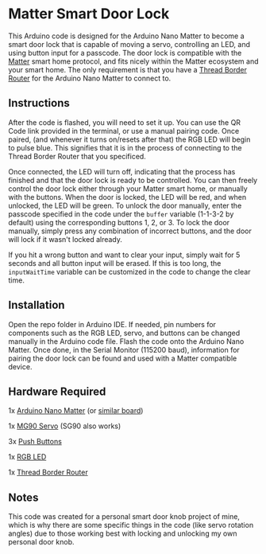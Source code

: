 # Matter Smart Door Lock
This Arduino code is designed for the Arduino Nano Matter to become a smart door lock that is capable of moving a servo, controlling an LED, and using button input for a passcode. The door lock is compatible with the [Matter](https://en.wikipedia.org/wiki/Matter_(standard)) smart home protocol, and fits nicely within the Matter ecosystem and your smart home. The only requirement is that you have a [Thread Border Router](https://www.matteralpha.com/explainer/thread-border-router) for the Arduino Nano Matter to connect to.

## Instructions
After the code is flashed, you will need to set it up. You can use the QR Code link provided in the terminal, or use a manual pairing code. Once paired, (and whenever it turns on/resets after that) the RGB LED will begin to pulse blue. This signifies that it is in the process of connecting to the Thread Border Router that you specificed.

Once connected, the LED will turn off, indicating that the process has finished and that the door lock is ready to be controlled. You can then freely control the door lock either through your Matter smart home, or manually with the buttons. When the door is locked, the LED will be red, and when unlocked, the LED will be green. To unlock the door manually, enter the passcode specified in the code under the `buffer` variable (1-1-3-2 by default) using the corresponding buttons 1, 2, or 3. To lock the door manually, simply press any combination of incorrect buttons, and the door will lock if it wasn't locked already.

If you hit a wrong button and want to clear your input, simply wait for 5 seconds and all button input will be erased. If this is too long, the `inputWaitTime` variable can be customized in the code to change the clear time.

## Installation
Open the repo folder in Arduino IDE. If needed, pin numbers for components such as the RGB LED, servo, and buttons can be changed manually in the Arduino code file. Flash the code onto the Arduino Nano Matter. Once done, in the Serial Monitor (115200 baud), information for pairing the door lock can be found and used with a Matter compatible device.

## Hardware Required
1x [Arduino Nano Matter](https://store-usa.arduino.cc/collections/internet-of-things/products/nano-matter) (or [similar board](https://github.com/SiliconLabs/arduino/blob/main/readme.md))

1x [MG90 Servo](https://www.amazon.com/MG90S-Servo-Motor-Helicopter-Arduino/dp/B07L6FZVT1?crid=VYZSRM9027BT) (SG90 also works)

3x [Push Buttons](https://www.amazon.com/DAOKI-Miniature-Momentary-Tactile-Quality/dp/B01CGMP9GY?crid=3P0EFZBRL88C4&)

1x [RGB LED](https://www.amazon.com/EDGELEC-Tri-Color-Multicolor-Diffused-Resistors/dp/B077XGF3YR?crid=3S7KMO6E8I0PC)

1x [Thread Border Router](https://www.matteralpha.com/frequently-asked-questions/complete-list-thread-border-routers)

## Notes
This code was created for a personal smart door knob project of mine, which is why there are some specific things in the code (like servo rotation angles) due to those working best with locking and unlocking my own personal door knob.